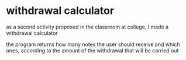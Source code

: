 # withdrawal calculator

as a second activity proposed in the classroom at college, I made a withdrawal calculator

the program returns how many notes the user should receive and which ones, according to the amount of the withdrawal that will be carried out
